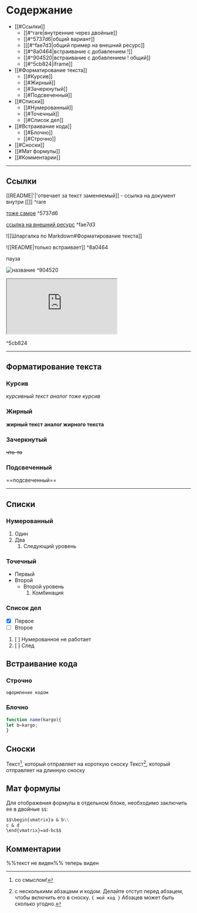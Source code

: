 # Содержание
- [[#Ссылки]]
	- [[#^rare|внутренние через двойные]]
	- [[#^5737d6|общий вариант]]
	- [[[#^fae7d3|общий пример на внешний ресурс]]
	- [[#^8a0464|встраивание с добавлением !]]
	- [[#^904520|встраивание с добавлением ! общий]]
	- [[#^5cb824|iframe]]
-  [[#Форматирование текста]]
	- [[#Курсив]]
	- [[#Жирный]]
	- [[#Зачеркнутый]]
	- [[#Подсвеченный]]
- [[#Списки]]
	- [[#Нумерованный]]
	- [[#Точечный]]
	- [[#Список дел]]
- [[#Встраивание кода]]
	- [[#Блочно]]
	- [[#Строчно]]
- [[#Сноски]]
- [[#Мат формулы]]
- [[#Комментарии]]



---
## Ссылки


[[README|'|'отвечает за текст заменяемый]] - ссылка на документ внутри [[]] ^rare

[тоже самое](README) ^5737d6

[ссылка на внешний ресурс](https://habr.com/ru/companies/inpglobal/articles/722792/) ^fae7d3

![[Шпаргалка по Markdown#Форматирование текста]]

![[README|только встраивает]] ^8a0464

пауза

![название](README) ^904520

<iframe src="https://publish.obsidian.md/help-ru/Руководства/Встраивание+вложений+в+заметки"></iframe>

^5cb824


---

## Форматирование текста

### Курсив
*курсивный текст*
_аналог тоже курсив_

### Жирный 

**жирный текст**
__аналог жирного текста__


### Зачеркнутый
~~что-то~~

### Подсвеченный

==подсвеченный==

---

## Списки

### Нумерованный 

1. Один
2. Два
	1. Следующий уровень

### Точечный

- Первый
- Второй
	- Второй уровень
		1. Комбинация

### Список дел

- [x] Первое
- [ ] Второе
1. [ ] Нумерованное не работает
2. [ ] След

## Встраивание кода

### Строчно
`оформление кодом`

### Блочно 

```js
function name(kargo){
let b=kargo;
}
```


## Сноски


Текст[^1], который отправляет на короткую сноску
Текст[^2], который отправляет на длинную сноску


[^1]: со смыслом!

[^2]: с несколькими абзацами и кодом. 
			Делайте отступ перед абзацем, чтобы включить его в сноску. 
			`{ мой код }` 
			Абзацев может быть сколько угодно.



## Мат формулы

Для отображения формулы в отдельном блоке, необходимо заключить ее в двойные `$$`:

```md
$$\begin{vmatrix}a & b\\
c & d
\end{vmatrix}=ad-bc$$
```


## Комментарии

%%текст не виден%% теперь виден
